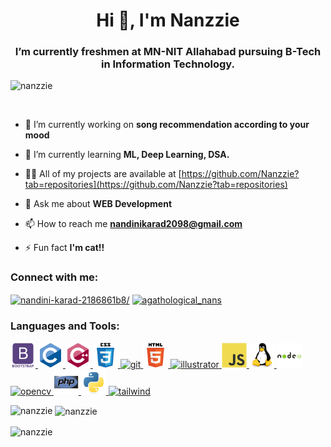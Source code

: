 <h1 align="center">Hi 👋, I'm Nanzzie</h1>
<h3 align="center">I’m currently freshmen at MN-NIT Allahabad pursuing B-Tech in Information Technology.</h3>

<p align="left"> <img src="https://komarev.com/ghpvc/?username=nanzzie&label=Profile%20views&color=0e75b6&style=flat" alt="nanzzie" /> </p>

<p align="left"> <a href="https://twitter.com/" target="blank"><img src="https://img.shields.io/twitter/follow/?logo=twitter&style=for-the-badge" alt="" /></a> </p>

- 🔭 I’m currently working on **song recommendation according to your mood**

- 🌱 I’m currently learning **ML, Deep Learning, DSA.**

- 👨‍💻 All of my projects are available at [https://github.com/Nanzzie?tab=repositories](https://github.com/Nanzzie?tab=repositories)

- 💬 Ask me about **WEB Development**

- 📫 How to reach me **nandinikarad2098@gmail.com**

- ⚡ Fun fact **I'm cat!!**

<h3 align="left">Connect with me:</h3>
<p align="left">
<a href="https://linkedin.com/in/nandini-karad-2186861b8/" target="blank"><img align="center" src="https://raw.githubusercontent.com/rahuldkjain/github-profile-readme-generator/master/src/images/icons/Social/linked-in-alt.svg" alt="nandini-karad-2186861b8/" height="30" width="40" /></a>
<a href="https://codeforces.com/profile/agathological_nans" target="blank"><img align="center" src="https://cdn.jsdelivr.net/npm/simple-icons@3.0.1/icons/codeforces.svg" alt="agathological_nans" height="30" width="40" /></a>
</p>

<h3 align="left">Languages and Tools:</h3>
<p align="left"> <a href="https://getbootstrap.com" target="_blank"> <img src="https://raw.githubusercontent.com/devicons/devicon/master/icons/bootstrap/bootstrap-plain-wordmark.svg" alt="bootstrap" width="40" height="40"/> </a> <a href="https://www.cprogramming.com/" target="_blank"> <img src="https://raw.githubusercontent.com/devicons/devicon/master/icons/c/c-original.svg" alt="c" width="40" height="40"/> </a> <a href="https://www.w3schools.com/cpp/" target="_blank"> <img src="https://raw.githubusercontent.com/devicons/devicon/master/icons/cplusplus/cplusplus-original.svg" alt="cplusplus" width="40" height="40"/> </a> <a href="https://www.w3schools.com/css/" target="_blank"> <img src="https://raw.githubusercontent.com/devicons/devicon/master/icons/css3/css3-original-wordmark.svg" alt="css3" width="40" height="40"/> </a> <a href="https://git-scm.com/" target="_blank"> <img src="https://www.vectorlogo.zone/logos/git-scm/git-scm-icon.svg" alt="git" width="40" height="40"/> </a> <a href="https://www.w3.org/html/" target="_blank"> <img src="https://raw.githubusercontent.com/devicons/devicon/master/icons/html5/html5-original-wordmark.svg" alt="html5" width="40" height="40"/> </a> <a href="https://www.adobe.com/in/products/illustrator.html" target="_blank"> <img src="https://www.vectorlogo.zone/logos/adobe_illustrator/adobe_illustrator-icon.svg" alt="illustrator" width="40" height="40"/> </a> <a href="https://developer.mozilla.org/en-US/docs/Web/JavaScript" target="_blank"> <img src="https://raw.githubusercontent.com/devicons/devicon/master/icons/javascript/javascript-original.svg" alt="javascript" width="40" height="40"/> </a> <a href="https://www.linux.org/" target="_blank"> <img src="https://raw.githubusercontent.com/devicons/devicon/master/icons/linux/linux-original.svg" alt="linux" width="40" height="40"/> </a> <a href="https://nodejs.org" target="_blank"> <img src="https://raw.githubusercontent.com/devicons/devicon/master/icons/nodejs/nodejs-original-wordmark.svg" alt="nodejs" width="40" height="40"/> </a> <a href="https://opencv.org/" target="_blank"> <img src="https://www.vectorlogo.zone/logos/opencv/opencv-icon.svg" alt="opencv" width="40" height="40"/> </a> <a href="https://www.php.net" target="_blank"> <img src="https://raw.githubusercontent.com/devicons/devicon/master/icons/php/php-original.svg" alt="php" width="40" height="40"/> </a> <a href="https://www.python.org" target="_blank"> <img src="https://raw.githubusercontent.com/devicons/devicon/master/icons/python/python-original.svg" alt="python" width="40" height="40"/> </a> <a href="https://tailwindcss.com/" target="_blank"> <img src="https://www.vectorlogo.zone/logos/tailwindcss/tailwindcss-icon.svg" alt="tailwind" width="40" height="40"/> </a> </p>

<p><img align="left" src="https://github-readme-stats.vercel.app/api/top-langs?username=nanzzie&show_icons=true&locale=en&layout=compact" alt="nanzzie" /></p>

<p>&nbsp;<img align="center" src="https://github-readme-stats.vercel.app/api?username=nanzzie&show_icons=true&locale=en" alt="nanzzie" /></p>

<p><img align="center" src="https://github-readme-streak-stats.herokuapp.com/?user=nanzzie&" alt="nanzzie" /></p>
